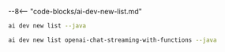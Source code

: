 --8<-- "code-blocks/ai-dev-new-list.md"

```bash title="List only Java samples"
ai dev new list --java
```

```bash title="Filter the list by name"
ai dev new list openai-chat-streaming-with-functions --java
```

